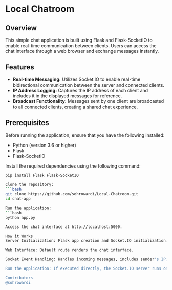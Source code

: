 # Local Chatroom

## Overview

This simple chat application is built using Flask and Flask-SocketIO to enable real-time communication between clients. Users can access the chat interface through a web browser and exchange messages instantly.

## Features

- **Real-time Messaging:** Utilizes Socket.IO to enable real-time bidirectional communication between the server and connected clients.
- **IP Address Logging:** Captures the IP address of each client and includes it in the displayed messages for reference.
- **Broadcast Functionality:** Messages sent by one client are broadcasted to all connected clients, creating a shared chat experience.

## Prerequisites

Before running the application, ensure that you have the following installed:

- Python (version 3.6 or higher)
- Flask
- Flask-SocketIO

Install the required dependencies using the following command:

```bash
pip install Flask Flask-SocketIO

Clone the repository:
```bash
git clone https://github.com/sohrowardi/Local-Chatroom.git
cd chat-app

Run the application:
```bash
python app.py

Access the chat interface at http://localhost:5000.

How it Works
Server Initialization: Flask app creation and Socket.IO initialization.

Web Interface: Default route renders the chat interface.

Socket Event Handling: Handles incoming messages, includes sender's IP, and broadcasts to all clients.

Run the Application: If executed directly, the Socket.IO server runs on 0.0.0.0:5000.

Contributors
@sohrowardi